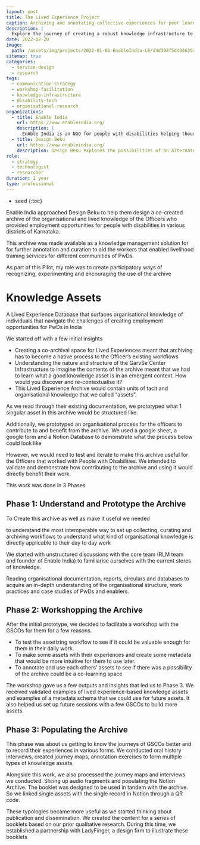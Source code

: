 ```yaml
---
layout: post
title: The Lived Experience Project
caption: Archiving and annotating collective experiences for peer learning
description: |
  Explore the journey of creating a robust knowledge infrastructure to enhance the livelihoods of persons with disabilities through the Lived Experience Project.
date: 2022-02-20
image:
  path: /assets/img/projects/2022-01-01-EnableIndia-LE/d4d393f5dd946393ffa1db7c95188467_MD5.jpg
sitemap: true
categories:
  - service-design
  - research
tags:
  - communication-strategy
  - workshop-facilitation
  - knowledge-infrastructure
  - disability-tech
  - organisational-research
organizations:
  - title: Enable India
    url: https://www.enableindia.org/
    description: |
      EnAble India is an NGO for people with disabilities helping thousands of differently-abled citizens to lead a dignified independent life.
  - title: Design Beku
    url: https://www.enableindia.org/
    description: Design Beku explores the possibilities of an alternate design and technology, grounded in care.
role:
  - strategy
  - technologist
  - researcher
duration: 1 year
type: professional
---
```


* seed
{:toc}



Enable India approached Design Beku to help them design a co-created archive of the organisational and lived knowledge of the Officers who provided employment opportunities for people with disabilities in various districts of Karnataka.

This archive was made available as a knowledge management solution for for further annotation and curation to aid the workers that enabled livelihood training services for different communities of PwDs.

As part of this Pilot, my role was to create participatory ways of recognizing, experimenting and encouraging the use of the archive


# Knowledge Assets

A Lived Experience Database that surfaces organisational knowledge of individuals that navigate the challenges of creating employment opportunities for PwDs in India

We started off with a few initial insights
- Creating a co-archival space for Lived Experiences meant that archiving has to become a native process to the Officer’s existing workflows
- Understanding the nature and structure of the GarvSe Center Infrastructure to imagine the contents of the archive meant that we had to learn what a good knowledge asset is in an emergent context. How would you discover and re-contextualise it?
- This Lived Experience Archive would contain units of tacit and organisational knowledge that we called “assets”.

As we read through their existing documentation, we prototyped what 1 singular asset in this archive would be structured like. 

Additionally, we prototyped an organisational process for the officers to contribute to and benefit from the archive. We used a google sheet, a google form and a Notion Database to demonstrate what the process below could look like

However, we would need to test and iterate to make this archive useful for the Officers that worked with People with Disabilities. We intended to validate and demonstrate how contributing to the archive and using it would directly benefit their work.

This work was done in 3 Phases

## Phase 1: Understand and Prototype the Archive

To Create this archive as well as make it useful we needed 

to understand the most interoperable way to set up collecting, curating and archiving workflows
to understand what kind of organisational knowledge is directly applicable to their day to day work

We started with unstructured discussions with the core team (RLM team and founder of Enable India) to familiarise ourselves with the current stores of knowledge.

Reading organisational documentation, reports, circulars and databases to acquire an in-depth understanding of the organisational structure, work practices and case studies of PwDs and enablers.


## Phase 2: Workshopping the Archive

After the initial prototype, we decided to facilitate a workshop with the GSCOs for them for a few reasons. 
- To test the assetizing workflow to see if it could be valuable enough for them in their daily work. 
- To make some assets with their experiences and create some metadata that would be more intuitive for them to use later.
- To annotate and use each others’ assets to see if there was a possibility of the archive could be a co-learning space

The workshop gave us a few outputs and insights that led us to Phase 3. We received validated examples of lived experience-based knowledge assets and examples of a metadata schema that we could use for future assets. It also helped us set up future sessions with a few GSCOs to build more assets. 

## Phase 3: Populating the Archive

This phase was about us getting to know the journeys of GSCOs better and to record their experiences in various forms. We conducted oral history interviews, created journey maps, annotation exercises to form multiple types of knowledge assets.

Alongside this work, we also processed the journey maps and interviews we conducted. Slicing up audio fragments and populating the Notion Archive. The booklet was designed to be used in tandem with the archive. So we linked single assets with the single record in Notion through a QR code. 

These typologies became more useful as we started thinking about publication and dissemination. We created the content for a series of booklets based on our prior qualitative research. During this time, we established a partnership with LadyFinger, a design firm to illustrate these booklets